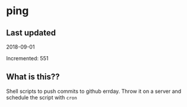 # ping

## Last updated
2018-09-01

Incremented: 551

## What is this??
Shell scripts to push commits to github errday. Throw it on a server and schedule the script with `cron`
